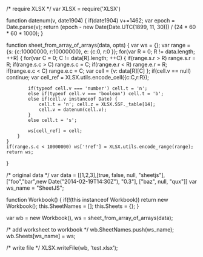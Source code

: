 /* require XLSX */
var XLSX = require('XLSX')

function datenum(v, date1904) {
	if(date1904) v+=1462;
	var epoch = Date.parse(v);
	return (epoch - new Date(Date.UTC(1899, 11, 30))) / (24 * 60 * 60 * 1000);
}

function sheet_from_array_of_arrays(data, opts) {
	var ws = {};
	var range = {s: {c:10000000, r:10000000}, e: {c:0, r:0 }};
	for(var R = 0; R != data.length; ++R) {
		for(var C = 0; C != data[R].length; ++C) {
			if(range.s.r > R) range.s.r = R;
			if(range.s.c > C) range.s.c = C;
			if(range.e.r < R) range.e.r = R;
			if(range.e.c < C) range.e.c = C;
			var cell = {v: data[R][C] };
			if(cell.v == null) continue;
			var cell_ref = XLSX.utils.encode_cell({c:C,r:R});
			
			if(typeof cell.v === 'number') cell.t = 'n';
			else if(typeof cell.v === 'boolean') cell.t = 'b';
			else if(cell.v instanceof Date) {
				cell.t = 'n'; cell.z = XLSX.SSF._table[14];
				cell.v = datenum(cell.v);
			}
			else cell.t = 's';
			
			ws[cell_ref] = cell;
		}
	}
	if(range.s.c < 10000000) ws['!ref'] = XLSX.utils.encode_range(range);
	return ws;
}

/* original data */
var data = [[1,2,3],[true, false, null, "sheetjs"],["foo","bar",new Date("2014-02-19T14:30Z"), "0.3"], ["baz", null, "qux"]]
var ws_name = "SheetJS";

function Workbook() {
	if(!(this instanceof Workbook)) return new Workbook();
	this.SheetNames = [];
	this.Sheets = {};
}

var wb = new Workbook(), ws = sheet_from_array_of_arrays(data);

/* add worksheet to workbook */
wb.SheetNames.push(ws_name);
wb.Sheets[ws_name] = ws;

/* write file */
XLSX.writeFile(wb, 'test.xlsx');

